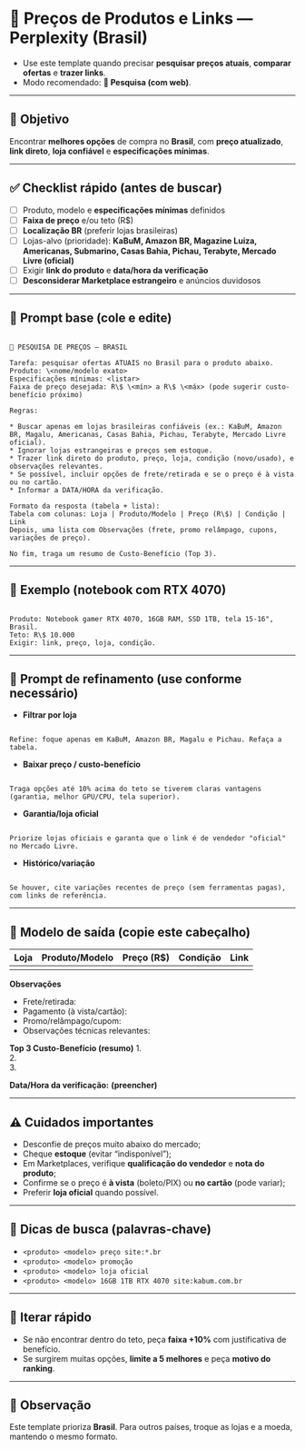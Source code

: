 # 🛒 Preços de Produtos e Links — Perplexity (Brasil)

- Use este template quando precisar **pesquisar preços atuais**, **comparar ofertas** e **trazer links**.  
- Modo recomendado: **🔴 Pesquisa (com web)**.

---

## 🎯 Objetivo
Encontrar **melhores opções** de compra no **Brasil**, com **preço atualizado**, **link direto**, **loja confiável** e **especificações mínimas**.

---

## ✅ Checklist rápido (antes de buscar)
- [ ] Produto, modelo e **especificações mínimas** definidos
- [ ] **Faixa de preço** e/ou teto (R$)
- [ ] **Localização BR** (preferir lojas brasileiras)
- [ ] Lojas-alvo (prioridade): **KaBuM, Amazon BR, Magazine Luiza, Americanas, Submarino, Casas Bahia, Pichau, Terabyte, Mercado Livre (oficial)**  
- [ ] Exigir **link do produto** e **data/hora da verificação**
- [ ] **Desconsiderar Marketplace estrangeiro** e anúncios duvidosos

---

## 🧩 Prompt base (cole e edite)
```

🔴 PESQUISA DE PREÇOS — BRASIL

Tarefa: pesquisar ofertas ATUAIS no Brasil para o produto abaixo.
Produto: \<nome/modelo exato>
Especificações mínimas: <listar>
Faixa de preço desejada: R\$ \<mín> a R\$ \<máx> (pode sugerir custo-benefício próximo)

Regras:

* Buscar apenas em lojas brasileiras confiáveis (ex.: KaBuM, Amazon BR, Magalu, Americanas, Casas Bahia, Pichau, Terabyte, Mercado Livre oficial).
* Ignorar lojas estrangeiras e preços sem estoque.
* Trazer link direto do produto, preço, loja, condição (novo/usado), e observações relevantes.
* Se possível, incluir opções de frete/retirada e se o preço é à vista ou no cartão.
* Informar a DATA/HORA da verificação.

Formato da resposta (tabela + lista):
Tabela com colunas: Loja | Produto/Modelo | Preço (R\$) | Condição | Link
Depois, uma lista com Observações (frete, promo relâmpago, cupons, variações de preço).

No fim, traga um resumo de Custo-Benefício (Top 3).

```

---

## 🧪 Exemplo (notebook com RTX 4070)
```

Produto: Notebook gamer RTX 4070, 16GB RAM, SSD 1TB, tela 15-16", Brasil.
Teto: R\$ 10.000
Exigir: link, preço, loja, condição.

```

---

## 🧰 Prompt de refinamento (use conforme necessário)
- **Filtrar por loja**  
```

Refine: foque apenas em KaBuM, Amazon BR, Magalu e Pichau. Refaça a tabela.

```

- **Baixar preço / custo-benefício**  
```

Traga opções até 10% acima do teto se tiverem claras vantagens (garantia, melhor GPU/CPU, tela superior).

```

- **Garantia/loja oficial**  
```

Priorize lojas oficiais e garanta que o link é de vendedor "oficial" no Mercado Livre.

```

- **Histórico/variação**  
```

Se houver, cite variações recentes de preço (sem ferramentas pagas), com links de referência.

```

---

## 🧾 Modelo de saída (copie este cabeçalho)
| Loja | Produto/Modelo | Preço (R$) | Condição | Link |
|---|---|---:|---|---|
|  |  |  |  |  |

**Observações**
- Frete/retirada:
- Pagamento (à vista/cartão):
- Promo/relâmpago/cupom:
- Observações técnicas relevantes:

**Top 3 Custo-Benefício (resumo)**
1.  
2.  
3.  

**Data/Hora da verificação:** __(preencher)__

---

## ⚠️ Cuidados importantes
- Desconfie de preços muito abaixo do mercado;
- Cheque **estoque** (evitar “indisponível”);
- Em Marketplaces, verifique **qualificação do vendedor** e **nota do produto**;
- Confirme se o preço é **à vista** (boleto/PIX) ou **no cartão** (pode variar);
- Preferir **loja oficial** quando possível.

---

## 🧭 Dicas de busca (palavras-chave)
- `<produto> <modelo> preço site:*.br`
- `<produto> <modelo> promoção`
- `<produto> <modelo> loja oficial`
- `<produto> <modelo> 16GB 1TB RTX 4070 site:kabum.com.br`

---

## 🔁 Iterar rápido
- Se não encontrar dentro do teto, peça **faixa +10%** com justificativa de benefício.
- Se surgirem muitas opções, **limite a 5 melhores** e peça **motivo do ranking**.

---

## 📌 Observação
Este template prioriza **Brasil**. Para outros países, troque as lojas e a moeda, mantendo o mesmo formato.
```
